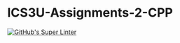 # ICS3U-Assignments-2-CPP

[![GitHub's Super Linter](https://github.com/Andrew-Ten-Den/ICS3U-Assignments-2-CPP//workflows/GitHub's%20Super%20Linter/badge.svg)](https://github.com/Andrew-Ten-Den/ICS3U-Assignments-2-CPP//actions)
